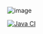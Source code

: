 ![image](https://user-images.githubusercontent.com/60598779/110347727-307a3400-8031-11eb-8e08-51b05493973a.png)



[![Java CI](https://github.com/Rubenvdbrink/cisq1-lingo/actions/workflows/build.yml/badge.svg)](https://github.com/Rubenvdbrink/cisq1-lingo/actions/workflows/build.yml)
